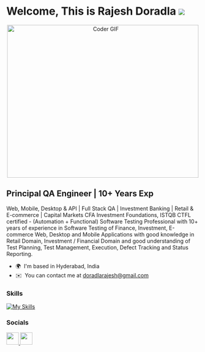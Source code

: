Welcome, This is Rajesh Doradla ![](https://user-images.githubusercontent.com/18350557/176309783-0785949b-9127-417c-8b55-ab5a4333674e.gif)
======================================================================================================================================

<p  align="center"><img src="[https://media.giphy.com/media/SWoSkN6DxTszqIKEqv/giphy.gif](https://i.redd.it/n8agw6z2smyb1.gif)" alt="Coder GIF" width="500" height="400">

Principal QA Engineer | 10+ Years Exp
-------------------------------------

Web, Mobile, Desktop & API | Full Stack QA | Investment Banking | Retail & E-commerce | Capital Markets CFA Investment Foundations, ISTQB CTFL certified - (Automation + Functional) Software Testing Professional with 10+ years of experience in Software Testing of Finance, Investment, E-commerce Web, Desktop and Mobile Applications with good knowledge in Retail Domain, Investment / Financial Domain and good understanding of Test Planning, Test Management, Execution, Defect Tracking and Status Reporting.

* 🌍  I'm based in Hyderabad, India
* ✉️  You can contact me at [doradlarajesh@gmail.com](mailto:doradlarajesh@gmail.com)

### Skills


[![My Skills](https://skillicons.dev/icons?i=java,selenium,postman,swift,javascript,docker,githubactions,jenkins,mysql,git&perline=10)]()


### Socials

<p align="left"> <a href="https://www.github.com/doradlarajesh" target="_blank" rel="noreferrer"> <picture> <source media="(prefers-color-scheme: dark)" srcset="https://raw.githubusercontent.com/danielcranney/readme-generator/main/public/icons/socials/github-dark.svg" /> <source media="(prefers-color-scheme: light)" srcset="https://raw.githubusercontent.com/danielcranney/readme-generator/main/public/icons/socials/github.svg" /> <img src="https://raw.githubusercontent.com/danielcranney/readme-generator/main/public/icons/socials/github.svg" width="32" height="32" /> </picture> </a> <a href="https://www.linkedin.com/in/rajesh-doradla/" target="_blank" rel="noreferrer"> <picture> <source media="(prefers-color-scheme: dark)" srcset="https://raw.githubusercontent.com/danielcranney/readme-generator/main/public/icons/socials/linkedin-dark.svg" /> <source media="(prefers-color-scheme: light)" srcset="https://raw.githubusercontent.com/danielcranney/readme-generator/main/public/icons/socials/linkedin.svg" /> <img src="https://raw.githubusercontent.com/danielcranney/readme-generator/main/public/icons/socials/linkedin.svg" width="32" height="32" /> </picture> </a></p>
